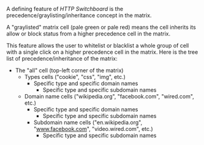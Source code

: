 A defining feature of *HTTP Switchboard* is the precedence/graylisting/inheritance concept in the matrix.

A "graylisted" matrix cell (pale green or pale red) means the cell inherits its allow or block status from a higher precedence cell in the matrix.

This feature allows the user to whitelist or blacklist a whole group of cell with a single click on a higher precedence cell in the matrix. Here is the tree list of precedence/inheritance of the matrix:

- The "all" cell (top-left corner of the matrix)
    * Types cells ("cookie", "css", "img", etc.)
        - Specific type and specific domain names
            * Specific type and specific subdomain names
    * Domain name cells ("wikipedia.org", "facebook.com", "wired.com", etc.)
        - Specific type and specific domain names
            * Specific type and specific subdomain names
        - Subdomain name cells ("en.wikipedia.org", "www.facebook.com", "video.wired.com", etc.)
            * Specific type and specific subdomain names
